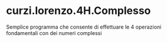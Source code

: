 # curzi.lorenzo.4H.Complesso
Semplice programma che consente di effettuare le 4 operazioni fondamentali con dei numeri complessi
